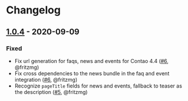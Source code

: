 # Changelog

## [1.0.4] - 2020-09-09

### Fixed

 - Fix url generation for faqs, news and events for Contao 4.4 ([#6](https://github.com/hofff/contao-social-tags/pull/6), @fritzmg)
 - Fix cross dependencies to the news bundle in the faq and event integration ([#6](https://github.com/hofff/contao-social-tags/pull/6), @fritzmg)
 - Recognize `pageTitle` fields for news and events, fallback to teaser as the description ([#5](https://github.com/hofff/contao-social-tags/pull/5), @fritzmg)

[1.0.4]: https://github.com/hofff/contao-social-tags/compare/1.0.3...1.0.4

